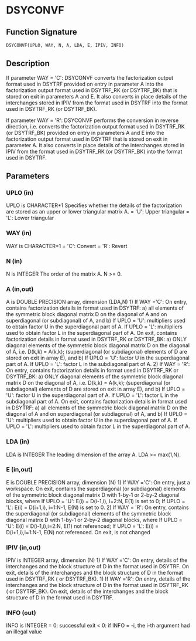 # DSYCONVF

## Function Signature

```fortran
DSYCONVF(UPLO, WAY, N, A, LDA, E, IPIV, INFO)
```

## Description

 If parameter WAY = 'C':
 DSYCONVF converts the factorization output format used in
 DSYTRF provided on entry in parameter A into the factorization
 output format used in DSYTRF_RK (or DSYTRF_BK) that is stored
 on exit in parameters A and E. It also converts in place details of
 the interchanges stored in IPIV from the format used in DSYTRF into
 the format used in DSYTRF_RK (or DSYTRF_BK).

 If parameter WAY = 'R':
 DSYCONVF performs the conversion in reverse direction, i.e.
 converts the factorization output format used in DSYTRF_RK
 (or DSYTRF_BK) provided on entry in parameters A and E into
 the factorization output format used in DSYTRF that is stored
 on exit in parameter A. It also converts in place details of
 the interchanges stored in IPIV from the format used in DSYTRF_RK
 (or DSYTRF_BK) into the format used in DSYTRF.

## Parameters

### UPLO (in)

UPLO is CHARACTER*1 Specifies whether the details of the factorization are stored as an upper or lower triangular matrix A. = 'U': Upper triangular = 'L': Lower triangular

### WAY (in)

WAY is CHARACTER*1 = 'C': Convert = 'R': Revert

### N (in)

N is INTEGER The order of the matrix A. N >= 0.

### A (in,out)

A is DOUBLE PRECISION array, dimension (LDA,N) 1) If WAY ='C': On entry, contains factorization details in format used in DSYTRF: a) all elements of the symmetric block diagonal matrix D on the diagonal of A and on superdiagonal (or subdiagonal) of A, and b) If UPLO = 'U': multipliers used to obtain factor U in the superdiagonal part of A. If UPLO = 'L': multipliers used to obtain factor L in the superdiagonal part of A. On exit, contains factorization details in format used in DSYTRF_RK or DSYTRF_BK: a) ONLY diagonal elements of the symmetric block diagonal matrix D on the diagonal of A, i.e. D(k,k) = A(k,k); (superdiagonal (or subdiagonal) elements of D are stored on exit in array E), and b) If UPLO = 'U': factor U in the superdiagonal part of A. If UPLO = 'L': factor L in the subdiagonal part of A. 2) If WAY = 'R': On entry, contains factorization details in format used in DSYTRF_RK or DSYTRF_BK: a) ONLY diagonal elements of the symmetric block diagonal matrix D on the diagonal of A, i.e. D(k,k) = A(k,k); (superdiagonal (or subdiagonal) elements of D are stored on exit in array E), and b) If UPLO = 'U': factor U in the superdiagonal part of A. If UPLO = 'L': factor L in the subdiagonal part of A. On exit, contains factorization details in format used in DSYTRF: a) all elements of the symmetric block diagonal matrix D on the diagonal of A and on superdiagonal (or subdiagonal) of A, and b) If UPLO = 'U': multipliers used to obtain factor U in the superdiagonal part of A. If UPLO = 'L': multipliers used to obtain factor L in the superdiagonal part of A.

### LDA (in)

LDA is INTEGER The leading dimension of the array A. LDA >= max(1,N).

### E (in,out)

E is DOUBLE PRECISION array, dimension (N) 1) If WAY ='C': On entry, just a workspace. On exit, contains the superdiagonal (or subdiagonal) elements of the symmetric block diagonal matrix D with 1-by-1 or 2-by-2 diagonal blocks, where If UPLO = 'U': E(i) = D(i-1,i), i=2:N, E(1) is set to 0; If UPLO = 'L': E(i) = D(i+1,i), i=1:N-1, E(N) is set to 0. 2) If WAY = 'R': On entry, contains the superdiagonal (or subdiagonal) elements of the symmetric block diagonal matrix D with 1-by-1 or 2-by-2 diagonal blocks, where If UPLO = 'U': E(i) = D(i-1,i),i=2:N, E(1) not referenced; If UPLO = 'L': E(i) = D(i+1,i),i=1:N-1, E(N) not referenced. On exit, is not changed

### IPIV (in,out)

IPIV is INTEGER array, dimension (N) 1) If WAY ='C': On entry, details of the interchanges and the block structure of D in the format used in DSYTRF. On exit, details of the interchanges and the block structure of D in the format used in DSYTRF_RK ( or DSYTRF_BK). 1) If WAY ='R': On entry, details of the interchanges and the block structure of D in the format used in DSYTRF_RK ( or DSYTRF_BK). On exit, details of the interchanges and the block structure of D in the format used in DSYTRF.

### INFO (out)

INFO is INTEGER = 0: successful exit < 0: if INFO = -i, the i-th argument had an illegal value

